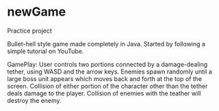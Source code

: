 # newGame
Practice project

Bullet-hell style game made completely in Java. 
Started by following a simple tutorial on YouTube. 


GamePlay: User controls two portions connected by a damage-dealing tether, using WASD and the arrow keys. 
  Enemies spawn randomly until a large boss unit appears which moves back and forth at the top of the screen. 
  Collision of either portion of the character other than the tether deals damage to the player. 
  Collision of enemies with the teather will destroy the enemy. 

